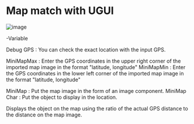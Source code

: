 # Map match with UGUI
![image](https://user-images.githubusercontent.com/26645827/209614233-65e4fda4-0ae4-49c5-8ddb-265781fecb47.png)

-Variable

Debug GPS : You can check the exact location with the input GPS.

MiniMapMax : Enter the GPS coordinates in the upper right corner of the imported map image in the format "latitude, longitude"
MiniMapMin : Enter the GPS coordinates in the lower left corner of the imported map image in the format "latitude, longitude"

MiniMap : Put the map image in the form of an image component.
MiniMap Char : Put the object to display in the location.

Displays the object on the map using the ratio of the actual GPS distance to the distance on the map image.
